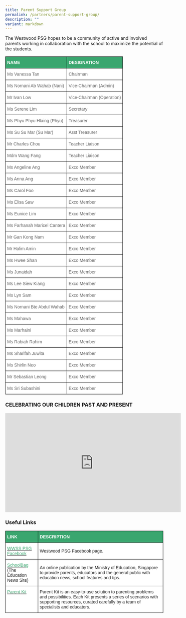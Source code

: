 ```yaml
---
title: Parent Support Group
permalink: /partners/parent-support-group/
description: ""
variant: markdown
---
```

The Westwood PSG hopes to be a community of active and involved parents working in collaboration with the school to maximize the potential of the students.

<style type="text/css">
.tg  {border-collapse:collapse;border-spacing:0;}
.tg td{border-color:black;border-style:solid;border-width:1px;font-family:Arial, sans-serif;font-size:14px;
  overflow:hidden;padding:10px 5px;word-break:normal;}
.tg th{border-color:black;border-style:solid;border-width:1px;font-family:Arial, sans-serif;font-size:14px;
  font-weight:normal;overflow:hidden;padding:10px 5px;word-break:normal;}
.tg .tg-0y1c{background-color:#3AA66F;color:#FFF;font-weight:bold;text-align:left;vertical-align:top}
.tg .tg-zqva{background-color:#FFF;color:#666;text-align:left;vertical-align:top}
</style>
<table class="tg">
<thead>
  <tr>
    <th class="tg-0y1c">NAME </th>
    <th class="tg-0y1c">DESIGNATION</th>
  </tr>
</thead>
<tbody>
  <tr>
    <td class="tg-zqva">Ms Vanessa Tan<br></td>
    <td class="tg-zqva">Chairman</td>
  </tr>
  <tr>
    <td class="tg-zqva">Ms Nornani Ab Wahab (Nani)</td>
    <td class="tg-zqva">Vice-Chairman (Admin) </td>
  </tr>
  <tr>
    <td class="tg-zqva">Mr Ivan Low <br></td>
    <td class="tg-zqva">Vice-Chairman (Operation)</td>
  </tr>
  <tr>
    <td class="tg-zqva"> Ms Serene Lim</td>
    <td class="tg-zqva">Secretary </td>
  </tr>
  <tr>
    <td class="tg-zqva">Ms Phyu Phyu Hlaing (Phyu) <br></td>
    <td class="tg-zqva">Treasurer </td>
  </tr>
  <tr>
    <td class="tg-zqva">Ms Su Su Mar (Su Mar)</td>
    <td class="tg-zqva">Asst Treasurer </td>
  </tr>
  <tr>
    <td class="tg-zqva">Mr Charles Chou <br></td>
    <td class="tg-zqva">Teacher Liaison</td>
  </tr>
  <tr>
    <td class="tg-zqva">Mdm Wang Fang<br></td>
    <td class="tg-zqva">Teacher Liaison<br></td>
	</tr>
 <tr>
    <td class="tg-zqva">Ms Angeline Ang</td>
    <td class="tg-zqva">Exco Member<br></td>
  </tr>
  <tr>
    <td class="tg-zqva">Ms Anna Ang<br></td>
    <td class="tg-zqva"> Exco Member</td>
  </tr>
  <tr>
    <td class="tg-zqva"> Ms Carol Foo</td>
    <td class="tg-zqva"> Exco Member</td>
  </tr>
	 <tr>
    <td class="tg-zqva">Ms Elisa Saw </td>
    <td class="tg-zqva">Exco Member<br></td>
  </tr>
	<tr>
    <td class="tg-zqva">Ms Eunice Lim</td>
    <td class="tg-zqva">Exco Member<br></td>
  </tr>
	<tr>
    <td class="tg-zqva">Ms Farhanah Maricel Cantera </td>
    <td class="tg-zqva">Exco Member<br></td>
  </tr>
  <tr>
    <td class="tg-zqva">Mr Gan Kong Nam<br></td>
    <td class="tg-zqva"> Exco Member</td>
  </tr>
  <tr>
    <td class="tg-zqva">Mr Halim Amin<br></td>
    <td class="tg-zqva"> Exco Member</td>
  </tr>
  <tr>
    <td class="tg-zqva"> Ms Hwee Shan</td>
    <td class="tg-zqva">Exco Member </td>
  </tr>
  <tr>
    <td class="tg-zqva">Ms Junaidah</td>
    <td class="tg-zqva"> Exco Member</td>
  </tr>
  <tr>
    <td class="tg-zqva"> Ms Lee Siew Kiang</td>
    <td class="tg-zqva">Exco Member<br></td>
  </tr>
	<tr>
    <td class="tg-zqva">Ms Lyn Sam</td>
    <td class="tg-zqva">Exco Member<br></td>
  </tr>
  <tr>
    <td class="tg-zqva"> Ms Nornani Bte Abdul Wahab</td>
    <td class="tg-zqva"> Exco Member</td>
  </tr>
  <tr>
    <td class="tg-zqva">Ms Mahawa</td>
    <td class="tg-zqva">Exco Member<br></td>
  </tr>
  <tr>
    <td class="tg-zqva">Ms Marhaini</td>
    <td class="tg-zqva">Exco Member</td>
  </tr>
  <tr>
    <td class="tg-zqva">Ms Rabiah Rahim</td>
    <td class="tg-zqva">Exco Member</td>
  </tr>
  <tr>
    <td class="tg-zqva">Ms Sharifah Juwita</td>
    <td class="tg-zqva">Exco Member</td>
  </tr>
  <tr>
    <td class="tg-zqva">Ms Shirlin Neo</td>
    <td class="tg-zqva">Exco Member</td>
  </tr>
  <tr>
    <td class="tg-zqva">Mr Sebastian Leong</td>
    <td class="tg-zqva">Exco Member</td>
  </tr>
  <tr>
    <td class="tg-zqva"> Ms Sri Subashini</td>
    <td class="tg-zqva">Exco Member </td>
  </tr>
</tbody>
</table>


### CELEBRATING OUR CHILDREN PAST AND PRESENT

<iframe width="560" height="315" src="https://www.youtube.com/embed/YJ5lYACcor4" title="YouTube video player" frameborder="0" allow="accelerometer; autoplay; clipboard-write; encrypted-media; gyroscope; picture-in-picture" allowfullscreen=""></iframe>

### Useful Links

<style type="text/css">
.tg  {border-collapse:collapse;border-spacing:0;}
.tg td{border-color:black;border-style:solid;border-width:1px;font-family:Arial, sans-serif;font-size:14px;
  overflow:hidden;padding:10px 5px;word-break:normal;}
.tg th{border-color:black;border-style:solid;border-width:1px;font-family:Arial, sans-serif;font-size:14px;
  font-weight:normal;overflow:hidden;padding:10px 5px;word-break:normal;}
.tg .tg-0y1c{background-color:#3AA66F;color:#FFF;font-weight:bold;text-align:left;vertical-align:top}
.tg .tg-av5t{background-color:#FFF;color:#3AA66F;text-align:left;vertical-align:top}
.tg .tg-1ppo{background-color:#FFF;color:#222;text-align:left;vertical-align:middle}
.tg .tg-tsok{background-color:#FFF;color:#222;text-align:left;vertical-align:top}
</style>
<table class="tg">
<thead>
  <tr>
    <th class="tg-0y1c">LINK</th>
    <th class="tg-0y1c">DESCRIPTION</th>
  </tr>
</thead>
<tbody>
  <tr>
    <td class="tg-av5t"><a href="https://www.facebook.com/psg.wwss/"><span style="text-decoration:none;color:#3AA66F">WWSS PSG Facebook</span></a><span style="color:#222;background-color:#FFF"> </span></td>
    <td class="tg-1ppo"><span style="color:#222;background-color:#FFF">Westwood PSG Facebook page.</span></td>
  </tr>
  <tr>
    <td class="tg-av5t"><a href="https://www.schoolbag.edu.sg/"><span style="text-decoration:none;color:#3AA66F">SchoolBag</span></a><br><span style="color:#222;background-color:#FFF">(The Education News Site)</span></td>
    <td class="tg-1ppo"><span style="color:#222;background-color:#FFF">An online publication by the Ministry of Education, Singapore to provide parents, educators and the general public with education news, school features and tips.</span></td>
  </tr>
  <tr>
    <td class="tg-av5t"><a href="https://www.moe.gov.sg/parentkit"><span style="text-decoration:none;color:#3AA66F">Parent Kit</span></a></td>
    <td class="tg-1ppo"><span style="color:#222;background-color:#FFF">Parent Kit is an easy-to-use solution to parenting problems and possibilities. Each Kit presents a series of scenarios with supporting resources, curated carefully by a team of specialists and educators.</span></td>
  </tr>
</tbody>
</table>